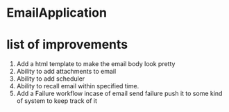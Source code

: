 # EmailApplication

<h1>list of improvements</h1>
<ol>
  <li>Add a html template to make the email body look pretty</li>
  <li>Ability to add attachments to email</li>
  <li>Ability to add scheduler</li>
  <li>Ability to recall email within specified time.</li>
  <li>Add a Failure workflow incase of email send failure push it to some kind of system to keep track of it</li>
</ol>






